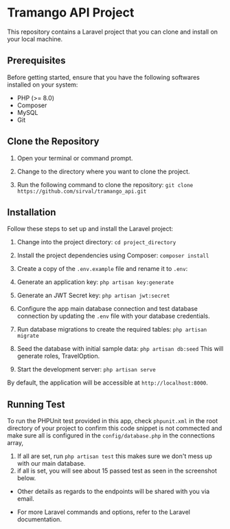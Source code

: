 # Tramango API Project

This repository contains a Laravel project that you can clone and install on your local machine.

## Prerequisites

Before getting started, ensure that you have the following softwares installed on your system:

- PHP (>= 8.0)
- Composer
- MySQL
- Git

## Clone the Repository

1. Open your terminal or command prompt.

2. Change to the directory where you want to clone the project.

3. Run the following command to clone the repository: `git clone https://github.com/sirval/tramango_api.git`

## Installation

Follow these steps to set up and install the Laravel project:

1. Change into the project directory: `cd project_directory`

2. Install the project dependencies using Composer: `composer install`

3. Create a copy of the `.env.example` file and rename it to `.env`:

4. Generate an application key: `php artisan key:generate`

5. Generate an JWT Secret key: `php artisan jwt:secret`

6. Configure the app main database connection and test database connection by updating the `.env` file with your database credentials.

7. Run database migrations to create the required tables: `php artisan migrate`

8. Seed the database with initial sample data: `php artisan db:seed` This will generate roles, TravelOption.

9. Start the development server: `php artisan serve`

By default, the application will be accessible at `http://localhost:8000`.

## Running Test

To run the PHPUnit test provided in this app, check `phpunit.xml` in the root directory of your project to confirm this code snippet is not commected
    <env name="DB_CONNECTION" value="mysql_test"/>
    <env name="DB_DATABASE" value=":tramango_test_db:"/>
and make sure all is configured in the `config/database.php` in the connections array,
1. If all are set, run `php artisan test` this makes sure we don't mess up with our main database.
2. if all is set, you will see about 15 passed test as seen in the screenshot below.


- Other details as regards to the endpoints will be shared with you via email.

- For more Laravel commands and options, refer to the Laravel documentation.




